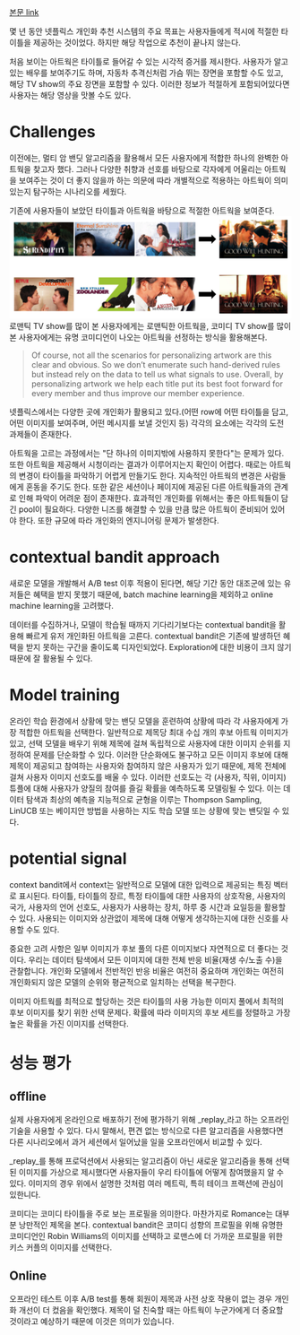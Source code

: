 [본문 link](https://netflixtechblog.com/artwork-personalization-c589f074ad76)

몇 년 동안 넷플릭스 개인화 추천 시스템의 주요 목표는 사용자들에게 적시에 적절한 타이틀을 제공하는 것이었다. 
하지만 해당 작업으로 추천이 끝나지 않는다. 


처음 보이는 아트웍은 타이틀로 들어갈 수 있는 시각적 증거를 제시한다. 
사용자가 알고 있는 배우를 보여주기도 하며, 자동차 추격신처럼 가슴 뛰는 장면을 포함할 수도 있고, 해당 TV show의 주요 장면을 포함할 수 있다.
이러한 정보가 적절하게 포함되어있다면 사용자는 해당 영상을 맛볼 수도 있다.


# Challenges
이전에는, 멀티 암 밴딧 알고리즘을 활용해서 모든 사용자에게 적합한 하나의 완벽한 아트웍을 찾고자 했다. 
그러나 다양한 취향과 선호를 바탕으로 각자에게 어울리는 아트웍을 보여주는 것이 더 좋지 않을까 하는 의문에 따라 개별적으로 적용하는 아트웍이 의미 있는지 탐구하는 시나리오를 세웠다.


기존에 사용자들이 보았던 타이틀과 아트웍을 바탕으로 적절한 아트웍을 보여준다.
![사용자의 시청 기록에 따른 아트웍 선정](netflix-example.png)
로맨틱 TV show를 많이 본 사용자에게는 로맨틱한 아트웍을, 코미디 TV show를 많이 본 사용자에게는 유명 코미디언이 나오는 아트웍을 선정하는 방식을 활용해본다.


> Of course, not all the scenarios for personalizing artwork are this clear and obvious. So we don’t enumerate such hand-derived rules but instead rely on the data to tell us what signals to use. Overall, by personalizing artwork we help each title put its best foot forward for every member and thus improve our member experience.

넷플릭스에서는 다양한 곳에 개인화가 활용되고 있다.(어떤 row에 어떤 타이틀을 담고, 어떤 이미지를 보여주며, 어떤 메시지를 보낼 것인지 등)
각각의 요소에는 각각의 도전 과제들이 존재한다.


아트웍을 고르는 과정에서는 "단 하나의 이미지밖에 사용하지 못한다"는 문제가 있다. 또한 아트웍을 제공해서 시청이라는 결과가 이루어지는지 확인이 어렵다.
때로는 아트웍의 변경이 타이틀을 파악하기 어렵게 만들기도 한다. 지속적인 아트웍의 변경은 사람들에게 혼동을 주기도 한다. 
또한 같은 세션이나 페이지에 제공된 다른 아트웍들과의 관계로 인해 파악이 어려운 점이 존재한다. 
효과적인 개인화를 위해서는 좋은 아트웍들이 담긴 pool이 필요하다. 다양한 니즈를 해결할 수 있을 만큼 많은 아트웍이 준비되어 있어야 한다.
또한 규모에 따라 개인화의 엔지니어링 문제가 발생한다. 

# contextual bandit approach
새로운 모델을 개발해서 A/B test 이후 적용이 된다면, 
해당 기간 동안 대조군에 있는 유저들은 혜택을 받지 못했기 때문에, 
batch machine learning을 제외하고 online machine learning을 고려했다.

데이터를 수집하거나, 모델이 학습될 때까지 기다리기보다는 contextual bandit을 활용해 빠르게 유저 개인화된 아트웍을 고른다.
contextual bandit은 기존에 발생하던 혜택을 받지 못하는 구간을 줄이도록 디자인되었다.
Exploration에 대한 비용이 크지 않기 때문에 잘 활용될 수 있다.

# Model training
온라인 학습 환경에서 상황에 맞는 밴딧 모델을 훈련하여 상황에 따라 각 사용자에게 가장 적합한 아트웍을 선택한다. 
일반적으로 제목당 최대 수십 개의 후보 아트웍 이미지가 있고, 선택 모델을 배우기 위해 제목에 걸쳐 독립적으로 사용자에 대한 이미지 순위를 지정하여 문제를 단순화할 수 있다. 
이러한 단순화에도 불구하고 모든 이미지 후보에 대해 제목이 제공되고 참여하는 사용자와  참여하지 않은 사용자가 있기 때문에, 제목 전체에 걸쳐 사용자 이미지 선호도를 배울 수 있다. 
이러한 선호도는 각 (사용자, 직위, 이미지) 튜플에 대해 사용자가 양질의 참여를 즐길 확률을 예측하도록 모델링될 수 있다.
이는 데이터 탐색과 최상의 예측을 지능적으로 균형을 이루는 Thompson Sampling, LinUCB 또는 베이지안 방법을 사용하는 지도 학습 모델 또는 상황에 맞는 밴딧일 수 있다.

# potential signal
context bandit에서 context는 일반적으로 모델에 대한 입력으로 제공되는 특징 벡터로 표시된다.
타이틀, 타이틀의 장르, 특정 타이틀에 대한 사용자의 상호작용, 사용자의 국가, 사용자의 언어 선호도, 사용자가 사용하는 장치, 하루 중 시간과 요일등을 활용할 수 있다.
사용되는 이미지와 상관없이 제목에 대해 어떻게 생각하는지에 대한 신호를 사용할 수도 있다.

중요한 고려 사항은 일부 이미지가 후보 풀의 다른 이미지보다 자연적으로 더 좋다는 것이다.
우리는 데이터 탐색에서 모든 이미지에 대한 전체 반응 비율(재생 수/노출 수)을 관찰합니다.
개인화 모델에서 전반적인 반응 비율은 여전히 ​​중요하며 개인화는 여전히 개인화되지 않은 모델의 순위와 평균적으로 일치하는 선택을 복구한다.

이미지 아트웍를 최적으로 할당하는 것은 타이틀의 사용 가능한 이미지 풀에서 최적의 후보 이미지를 찾기 위한 선택 문제다.
확률에 따라 이미지의 후보 세트를 정렬하고 가장 높은 확률을 가진 이미지를 선택한다.


# 성능 평가
## offline
실제 사용자에게 온라인으로 배포하기 전에 평가하기 위해 _replay_라고 하는 오프라인 기술을 사용할 수 있다.
다시 말해서, 편견 없는 방식으로 다른 알고리즘을 사용했다면 다른 시나리오에서 과거 세션에서 일어났을 일을 오프라인에서 비교할 수 있다.


_replay_를 통해 프로덕션에서 사용되는 알고리즘이 아닌 새로운 알고리즘을 통해 선택된 이미지를 가상으로 제시했다면 사용자들이 우리 타이틀에 어떻게 참여했을지 알 수 있다.
이미지의 경우 위에서 설명한 것처럼 여러 메트릭, 특히 테이크 프랙션에 관심이 있한니다.

코미디는 코미디 타이틀을 주로 보는 프로필을 의미한다.
마찬가지로 Romance는 대부분 낭만적인 제목을 본다.
contextual bandit은 코미디 성향의 프로필을 위해 유명한 코미디언인 Robin Williams의 이미지를 선택하고 로맨스에 더 가까운 프로필을 위한 키스 커플의 이미지를 선택한다.

## Online
오프라인 테스트 이후 A/B test를 통해 회원이 제목과 사전 상호 작용이 없는 경우 개인화 개선이 더 컸음을 확인했다.
제목이 덜 친숙할 때는 아트웍이 누군가에게 더 중요할 것이라고 예상하기 때문에 이것은 의미가 있습니다.
